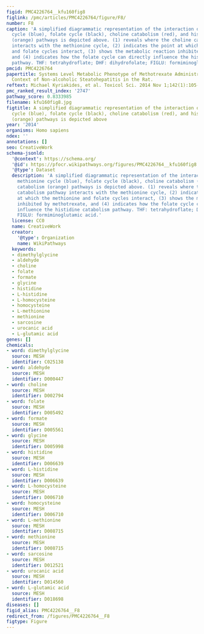 ```yaml
---
figid: PMC4226764__kfu160fig8
figlink: /pmc/articles/PMC4226764/figure/F8/
number: F8
caption: 'A simplified diagrammatic representation of the interaction of the methionine
  cycle (blue), folate cycle (black), choline catabolism (red), and histidine catabolism
  (orange) pathways is depicted above. (1) reveals where the choline catabolism pathway
  interacts with the methionine cycle, (2) indicates the point at which the methionine
  and folate cycles interact, (3) shows the metabolic reaction inhibited by methotrexate,
  and (4) indicates how the folate cycle can directly influence the histidine catabolism
  pathway. THF: tetrahydroflate; DHF: dihydrofolate; FIGLU: formiminoglutamic acid.'
pmcid: PMC4226764
papertitle: Systems Level Metabolic Phenotype of Methotrexate Administration in the
  Context of Non-alcoholic Steatohepatitis in the Rat.
reftext: Michael Kyriakides, et al. Toxicol Sci. 2014 Nov 1;142(1):105-116.
pmc_ranked_result_index: '2747'
pathway_score: 0.8333985
filename: kfu160fig8.jpg
figtitle: A simplified diagrammatic representation of the interaction of the methionine
  cycle (blue), folate cycle (black), choline catabolism (red), and histidine catabolism
  (orange) pathways is depicted above
year: '2014'
organisms: Homo sapiens
ndex: ''
annotations: []
seo: CreativeWork
schema-jsonld:
  '@context': https://schema.org/
  '@id': https://pfocr.wikipathways.org/figures/PMC4226764__kfu160fig8.html
  '@type': Dataset
  description: 'A simplified diagrammatic representation of the interaction of the
    methionine cycle (blue), folate cycle (black), choline catabolism (red), and histidine
    catabolism (orange) pathways is depicted above. (1) reveals where the choline
    catabolism pathway interacts with the methionine cycle, (2) indicates the point
    at which the methionine and folate cycles interact, (3) shows the metabolic reaction
    inhibited by methotrexate, and (4) indicates how the folate cycle can directly
    influence the histidine catabolism pathway. THF: tetrahydroflate; DHF: dihydrofolate;
    FIGLU: formiminoglutamic acid.'
  license: CC0
  name: CreativeWork
  creator:
    '@type': Organization
    name: WikiPathways
  keywords:
  - dimethylglycine
  - aldehyde
  - choline
  - folate
  - formate
  - glycine
  - histidine
  - L-histidine
  - L-homocysteine
  - homocysteine
  - L-methionine
  - methionine
  - sarcosine
  - urocanic acid
  - L-glutamic acid
genes: []
chemicals:
- word: dimethylglycine
  source: MESH
  identifier: C025138
- word: aldehyde
  source: MESH
  identifier: D000447
- word: choline
  source: MESH
  identifier: D002794
- word: folate
  source: MESH
  identifier: D005492
- word: formate
  source: MESH
  identifier: D005561
- word: glycine
  source: MESH
  identifier: D005998
- word: histidine
  source: MESH
  identifier: D006639
- word: L-histidine
  source: MESH
  identifier: D006639
- word: L-homocysteine
  source: MESH
  identifier: D006710
- word: homocysteine
  source: MESH
  identifier: D006710
- word: L-methionine
  source: MESH
  identifier: D008715
- word: methionine
  source: MESH
  identifier: D008715
- word: sarcosine
  source: MESH
  identifier: D012521
- word: urocanic acid
  source: MESH
  identifier: D014560
- word: L-glutamic acid
  source: MESH
  identifier: D018698
diseases: []
figid_alias: PMC4226764__F8
redirect_from: /figures/PMC4226764__F8
figtype: Figure
---
```

